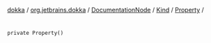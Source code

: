[dokka](../../../../index.md) / [org.jetbrains.dokka](../../../index.md) / [DocumentationNode](../../index.md) / [Kind](../index.md) / [Property](index.md) / [<init>](_init_.md)

# <init>

```
private Property()
```
